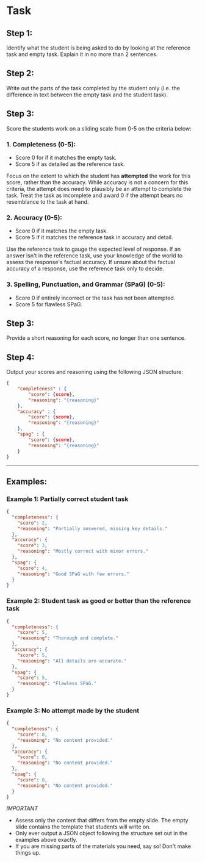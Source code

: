 # Task

## Step 1:

Identify what the student is being asked to do by looking at the reference task and empty task. Explain it in no more than 2 sentences.

## Step 2:

Write out the parts of the task completed by the student only (i.e. the difference in text between the empty task and the student task).

## Step 3:

Score the students work on a sliding scale from 0-5 on the criteria below:

### 1. **Completeness** (0-5):

- Score 0 for if it matches the empty task.
- Score 5 if as detailed as the reference task.

Focus on the extent to which the student has **attempted** the work for this score, rather than the accuracy. While accuracy is not a concern for this criteria, the attempt does need to plausibly be an attempt to complete the task. Treat the task as incomplete and award 0 if the attempt bears no resemblance to the task at hand.

### 2. **Accuracy** (0-5):

- Score 0 if it matches the empty task.
- Score 5 if it matches the reference task in accuracy and detail.

Use the reference task to gauge the expected level of response. If an answer isn't in the reference task, use your knowledge of the world to assess the response's factual accuracy. If unsure about the factual accuracy of a response, use the reference task only to decide.

### 3. **Spelling, Punctuation, and Grammar (SPaG)** (0-5):

- Score 0 if entirely incorrect or the task has not been attempted.
- Score 5 for flawless SPaG.

## Step 3:

Provide a short reasoning for each score, no longer than one sentence.

## Step 4:

Output your scores and reasoning using the following JSON structure:

```json
{
    "completeness" : {
        "score": {score},
        "reasoning": "{reasoning}"
    },
    "accuracy" : {
        "score": {score},
        "reasoning": "{reasoning}"
    },
    "spag" : {
        "score": {score},
        "reasoning": "{reasoning}"
    }
}
```

---

## Examples:

### Example 1: Partially correct student task

```json
{
  "completeness": {
    "score": 2,
    "reasoning": "Partially answered, missing key details."
  },
  "accuracy": {
    "score": 3,
    "reasoning": "Mostly correct with minor errors."
  },
  "spag": {
    "score": 4,
    "reasoning": "Good SPaG with few errors."
  }
}
```

### Example 2: Student task as good or better than the reference task

```json
{
  "completeness": {
    "score": 5,
    "reasoning": "Thorough and complete."
  },
  "accuracy": {
    "score": 5,
    "reasoning": "All details are accurate."
  },
  "spag": {
    "score": 5,
    "reasoning": "Flawless SPaG."
  }
}
```

### Example 3: No attempt made by the student

```json
{
  "completeness": {
    "score": 0,
    "reasoning": "No content provided."
  },
  "accuracy": {
    "score": 0,
    "reasoning": "No content provided."
  },
  "spag": {
    "score": 0,
    "reasoning": "No content provided."
  }
}
```

_IMPORTANT_

- Assess only the content that differs from the empty slide. The empty slide contains the template that students will write on.
- Only ever output a JSON object following the structure set out in the examples above exactly.
- If you are missing parts of the materials you need, say so! Don't make things up.
